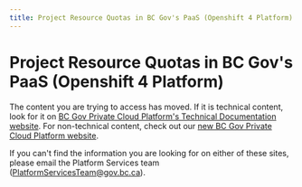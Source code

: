 ```yaml
---
title: Project Resource Quotas in BC Gov's PaaS (Openshift 4 Platform)
---
```


# Project Resource Quotas in BC Gov's PaaS (Openshift 4 Platform)

The content you are trying to access has moved. If it is technical content, look for it on [BC Gov Private Cloud Platform's Technical Documentation website](https://beta-docs.developer.gov.bc.ca/). For non-technical content, check out our [new BC Gov Private Cloud Platform website](https://cloud.gov.bc.ca/private-cloud).

If you can't find the information you are looking for on either of these sites, please email the Platform Services team (<a href="mailto:PlatformServicesTeam@gov.bc.ca">PlatformServicesTeam@gov.bc.ca</a>).